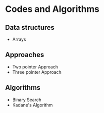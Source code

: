 # Codes and Algorithms

## Data structures

- Arrays

## Approaches

- Two pointer Approach
- Three pointer Approach

## Algorithms

- Binary Search
- Kadane's Algorithm
